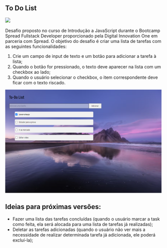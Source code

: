## To Do List
<img src="https://img.shields.io/badge/STATUS-EM%20DESENVOLVIMENTO-green" width="50">

Desafio proposto no curso de Introdução a JavaScript durante o Bootcamp Spread Fullstack Developer proporcionado pela Digital Innovation One em parceria com Spread. O objetivo do desafio é criar uma lista de tarefas com as seguintes funcionalidades:
 1. Crie um campo de input de texto e um botão para adicionar a tarefa à lista;
 2. Quando o botão for pressionado, o texto deve aparecer na lista com um checkbox ao lado;
 3. Quando o usuário selecionar o checkbox, o item correspondente deve ficar com o texto riscado. 

<img src="./assets/img/to-do-list-preview.png" width="500">

## Ideias para próximas versões:
 - Fazer uma lista das tarefas concluídas (quando o usuário marcar a task como feita, ela será alocada para uma lista de tarefas já realizadas);
 - Deletar as tarefas adicionadas (quando o usuário não ver mais a necessidade de realizar determinada tarefa já adicionada, ele poderá excluí-la);